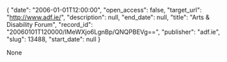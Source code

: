 {
  "date": "2006-01-01T12:00:00", 
  "open_access": false, 
  "target_url": "http://www.adf.ie/", 
  "description": null, 
  "end_date": null, 
  "title": "Arts & Disability Forum", 
  "record_id": "20060101T120000/IMeWXjo6LgnBp/QNQPBEVg==", 
  "publisher": "adf.ie", 
  "slug": 13488, 
  "start_date": null
}

None